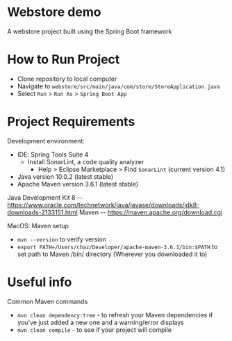 # Webstore demo
A webstore project built using the Spring Boot framework

# How to Run Project
- Clone repository to local computer
- Navigate to `webstore/src/main/java/com/store/StoreApplication.java`
- Select `Run` > `Run As` > `Spring Boot App`


# Project Requirements
Development environment:
- IDE: Spring Tools Suite 4
  - Install SonarLint, a code quality analyzer
    - Help > Eclipse Marketplace > Find `SonarLint` (current version 4.1)
- Java version 10.0.2 (latest stable)
- Apache Maven version 3.6.1 (latest stable)

Java Development Kit 8 -- https://www.oracle.com/technetwork/java/javase/downloads/jdk8-downloads-2133151.html
Maven -- https://maven.apache.org/download.cgi


MacOS:
Maven setup
- `mvn --version` to verify version
- `export PATH=/Users/chaz/Developer/apache-maven-3.6.1/bin:$PATH` to set path to Maven /bin/ directory (Wherever you downloaded it to)


# Useful info
Common Maven commands
- `mvn clean dependency:tree` - to refresh your Maven dependencies if you've just added a new one and a warning/error displays
- `mvn clean compile` - to see if your project will compile
